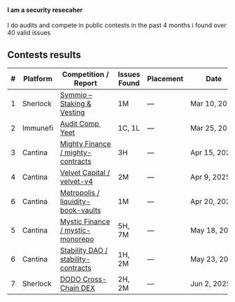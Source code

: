 <h4>I am a security resecaher</h4>
I do audits and compete in public contests
in the past 4 months i found over 40 valid issues 


## Contests results

| #  | Platform  | Competition / Report                                                                                       | Issues Found                                                                                                                                               | Placement                                                                                                                                            | Date         | Language     |          
| -- | --------- | ---------------------------------------------------------------------------------------------------------- | ---------------------------------------------------------------------------------------------------------------------------------------------------------- | ---------------------------------------------------------------------------------------------------------------------------------------------------- | ------------ | ------------ |    
| 1  | Sherlock  | [Symmio – Staking & Vesting](https://audits.sherlock.xyz/contests/838)                                     | 1M                                                                 | —                                                                                                                                                    | Mar 10, 2025 | Solidity     |          
| 2  | Immunefi  | [Audit Comp  Yeet](https://immunefi.com/audit-competition/audit-comp-yeet/leaderboard/)                   | 1C, 1L | —            | Mar 25, 2025 | Solidity |
| 3  | Cantina   | [Mighty Finance / mighty-contracts](https://cantina.xyz/competitions/616d8bb4-16ce-4ca9-9ce9-5b99d6e146ef) | 3H                                                                                                                         | —                                                                                                                                                    | Apr 15, 2025 | Solidity     |          
| 4 | Cantina   | [Velvet Capital / velvet-v4](https://cantina.xyz/competitions/8cf9c7a0-a7a6-446a-8577-1e2c254eb5a8)        | 2M                                                                                                                                      | —                                                                                                                                                    | Apr 9, 2025  | Solidity     |          
| 6 | Cantina   | [Metropolis / liquidity-book-vaults](https://cantina.xyz/competitions/076935b1-2706-48c6-bf0a-b3656aa24194)  | 1M                                                                                                                | —                                                                                                                                                    | Apr 20, 2025 | Solidity     |  
| 5 | Cantina   | [Mystic Finance / mystic-monorepo](https://cantina.xyz/competitions/c160af78-28f8-47f7-9926-889b3864c6d8)  | 5H, 7M                                                                                                                 | —                                                                                                                                                    | May 18, 2025 | Solidity     |        
| 6 | Cantina   | [Stability DAO / stability-contracts](https://cantina.xyz/competitions/e1c0be8d-0c3d-485a-a446-a582beb120b1)  | 1H, 2M                                                                                                                 | —                                                                                                                                                    | May 23, 2025 | Solidity     |     
| 7 | Sherlock   | [DODO Cross-Chain DEX](https://audits.sherlock.xyz/contests/991?filter=questions)  | 2H, 2M                                                                                                                 | —                                                                                                                                                    | Jun 2, 2025 | Solidity     |    
